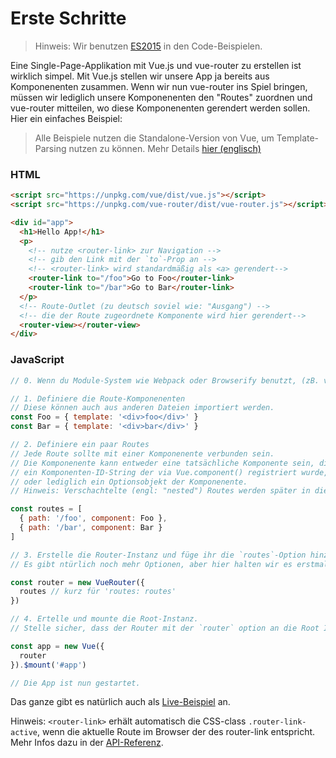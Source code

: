 # Erste Schritte

> Hinweis: Wir benutzen [ES2015](https://github.com/lukehoban/es6features) in den Code-Beispielen.

Eine Single-Page-Applikation mit Vue.js und vue-router zu erstellen ist wirklich simpel. Mit Vue.js stellen wir unsere App ja bereits aus Komponenenten zusammen. Wenn wir nun vue-router ins Spiel bringen, müssen wir lediglich unsere Komponenenten den "Routes" zuordnen und vue-router mitteilen, wo diese Komponenenten gerendert werden sollen. Hier ein einfaches Beispiel:

> Alle Beispiele nutzen die Standalone-Version von Vue, um Template-Parsing nutzen zu können. Mehr Details [hier (englisch)](http://vuejs.org/guide/installation.html#Standalone-vs-Runtime-only-Build)

### HTML

``` html
<script src="https://unpkg.com/vue/dist/vue.js"></script>
<script src="https://unpkg.com/vue-router/dist/vue-router.js"></script>

<div id="app">
  <h1>Hello App!</h1>
  <p>
    <!-- nutze <router-link> zur Navigation -->
    <!-- gib den Link mit der `to`-Prop an -->
    <!-- <router-link> wird standardmäßig als <a> gerendert-->
    <router-link to="/foo">Go to Foo</router-link>
    <router-link to="/bar">Go to Bar</router-link>
  </p>
  <!-- Route-Outlet (zu deutsch soviel wie: "Ausgang") -->
  <!-- die der Route zugeordnete Komponente wird hier gerendert-->
  <router-view></router-view>
</div>
```

### JavaScript

``` js
// 0. Wenn du Module-System wie Webpack oder Browserify benutzt, (zB. via vue-cli), importiere Vue sowie VueRouter und rufe Vue.use(VueRouter) auf.

// 1. Definiere die Route-Komponenenten
// Diese können auch aus anderen Dateien importiert werden.
const Foo = { template: '<div>foo</div>' }
const Bar = { template: '<div>bar</div>' }

// 2. Definiere ein paar Routes
// Jede Route sollte mit einer Komponenente verbunden sein.
// Die Komponenente kann entweder eine tatsächliche Komponente sein, die via Vue.extend() erstellt wird,
// ein Komponenten-ID-String der via Vue.component() registriert wurde,
// oder lediglich ein Optionsobjekt der Komponenente.
// Hinweis: Verschachtelte (engl: "nested") Routes werden später in dieser Anleitung behandelt.

const routes = [
  { path: '/foo', component: Foo },
  { path: '/bar', component: Bar }
]

// 3. Erstelle die Router-Instanz und füge ihr die `routes`-Option hinzu.
// Es gibt ntürlich noch mehr Optionen, aber hier halten wir es erstmal einfach.

const router = new VueRouter({
  routes // kurz für 'routes: routes'
})

// 4. Ertelle und mounte die Root-Instanz.
// Stelle sicher, dass der Router mit der `router` option an die Root Instanz übergeben wird, damit er später überall in deiner App zur Verfügung steht.

const app = new Vue({
  router
}).$mount('#app')

// Die App ist nun gestartet.
```
Das ganze gibt es natürlich auch als [Live-Beispiel](http://jsfiddle.net/yyx990803/xgrjzsup/) an.

Hinweis: `<router-link>` erhält automatisch die CSS-class `.router-link-active`, wenn die aktuelle Route im Browser der des router-link entspricht. Mehr Infos dazu in der [API-Referenz](../api/router-link.md).

